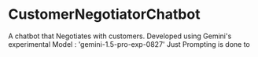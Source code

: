 # CustomerNegotiatorChatbot
A chatbot that Negotiates with customers.
Developed using Gemini's experimental Model : 'gemini-1.5-pro-exp-0827'
Just Prompting is done to 
